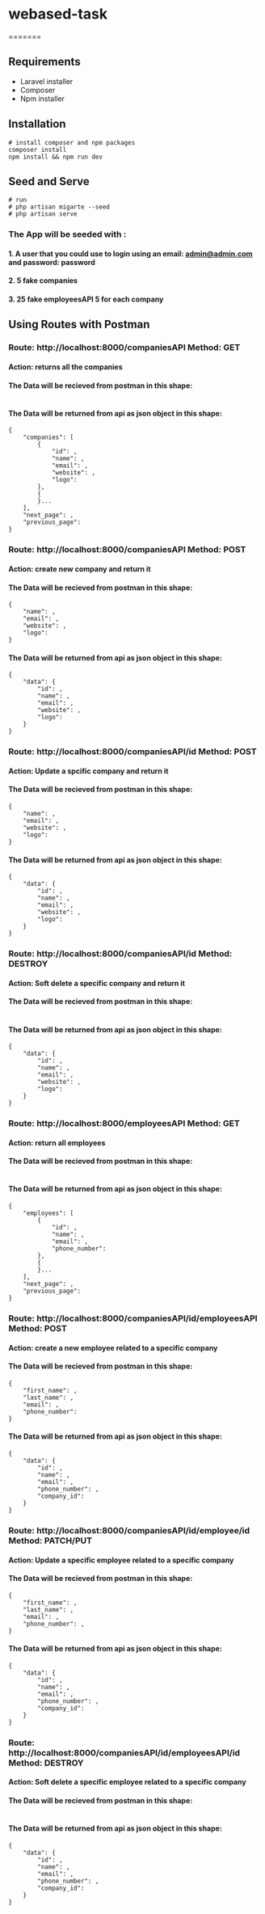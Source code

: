 # webased-task
=======
## Requirements

- Laravel installer
- Composer
- Npm installer

## Installation

```
# install composer and npm packages
composer install
npm install && npm run dev
```
## Seed and Serve
```
# run 
# php artisan migarte --seed
# php artisan serve
```
### The App will be seeded with :
#### 1. A user that you could use to login using an email: admin@admin.com and password: password
#### 2. 5 fake companies 
#### 3. 25 fake employeesAPI 5 for each company  

## Using Routes with Postman

### Route: http://localhost:8000/companiesAPI Method: GET
#### Action: returns all the companies
#### The Data will be recieved from postman in this shape:
```
```
#### The Data will be returned from api as json object in this shape:
```
{
    "companies": [
        {
            "id": ,
            "name": ,
            "email": ,
            "website": ,
            "logo": 
        },
        {
        }...
    ],
    "next_page": ,
    "previous_page": 
}
```
### Route: http://localhost:8000/companiesAPI Method: POST
#### Action: create new company and return it
#### The Data will be recieved from postman in this shape:
```
{
    "name": ,
    "email": ,
    "website": ,
    "logo": 
}
```
#### The Data will be returned from api as json object in this shape:
```
{
    "data": {
        "id": ,
        "name": ,
        "email": ,
        "website": ,
        "logo": 
    }
}
```
### Route: http://localhost:8000/companiesAPI/id Method: POST
#### Action: Update a spcific company and return it
#### The Data will be recieved from postman in this shape:
```
{
    "name": ,
    "email": ,
    "website": ,
    "logo": 
}
```
#### The Data will be returned from api as json object in this shape:
```
{
    "data": {
        "id": ,
        "name": ,
        "email": ,
        "website": ,
        "logo": 
    }
}
```
### Route: http://localhost:8000/companiesAPI/id Method: DESTROY
#### Action: Soft delete a specific company and return it
#### The Data will be recieved from postman in this shape:
```
```
#### The Data will be returned from api as json object in this shape:
```
{
    "data": {
        "id": ,
        "name": ,
        "email": ,
        "website": ,
        "logo": 
    }
}
```
### Route: http://localhost:8000/employeesAPI Method: GET
#### Action: return all employees
#### The Data will be recieved from postman in this shape:
```
```
#### The Data will be returned from api as json object in this shape:
```
{
    "employees": [
        {
            "id": ,
            "name": ,
            "email": ,
            "phone_number": 
        },
        { 
        }...    
    ],
    "next_page": ,
    "previous_page": 
}
```
### Route: http://localhost:8000/companiesAPI/id/employeesAPI Method: POST
#### Action: create a new employee related to a specific company
#### The Data will be recieved from postman in this shape:
```
{
    "first_name": ,
    "last_name": ,
    "email": ,
    "phone_number": 
}
```
#### The Data will be returned from api as json object in this shape:
```
{
    "data": {
        "id": ,
        "name": ,
        "email": ,
        "phone_number": ,
        "company_id": 
    }
}
```
### Route: http://localhost:8000/companiesAPI/id/employee/id Method: PATCH/PUT
#### Action: Update a specific employee related to a specific company
#### The Data will be recieved from postman in this shape:
```
{
    "first_name": ,
    "last_name": ,
    "email": ,
    "phone_number": ,
}
```
#### The Data will be returned from api as json object in this shape:
```
{
    "data": {
        "id": ,
        "name": ,
        "email": ,
        "phone_number": ,
        "company_id": 
    }
}
```
### Route: http://localhost:8000/companiesAPI/id/employeesAPI/id Method: DESTROY
#### Action: Soft delete a specific employee related to a specific company
#### The Data will be recieved from postman in this shape:
```
```
#### The Data will be returned from api as json object in this shape:
```
{
    "data": {
        "id": ,
        "name": ,
        "email": ,
        "phone_number": ,
        "company_id": 
    }
}
```

